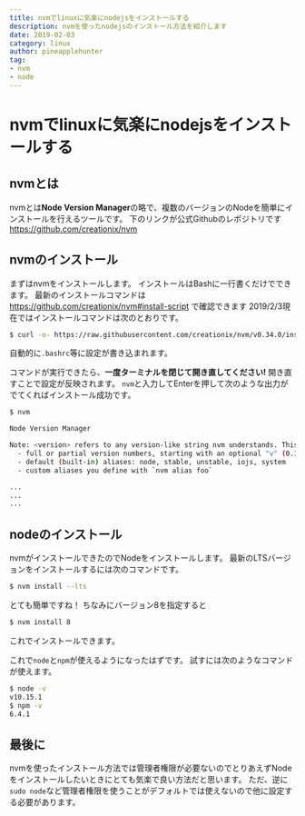 ```yaml
---
title: nvmでlinuxに気楽にnodejsをインストールする
description: nvmを使ったnodejsのインストール方法を紹介します
date: 2019-02-03
category: linux
author: pineapplehunter
tag:
- nvm
- node
---
```

# nvmでlinuxに気楽にnodejsをインストールする
## nvmとは
nvmとは**Node Version Manager**の略で、複数のバージョンのNodeを簡単にインストールを行えるツールです。
下のリンクが公式Githubのレポジトリです
https://github.com/creationix/nvm

## nvmのインストール
まずはnvmをインストールします。
インストールはBashに一行書くだけでできます。
最新のインストールコマンドは https://github.com/creationix/nvm#install-script で確認できます
2019/2/3現在ではインストールコマンドは次のとおりです。
```bash
$ curl -o- https://raw.githubusercontent.com/creationix/nvm/v0.34.0/install.sh | bash
```
自動的に`.bashrc`等に設定が書き込まれます。

コマンドが実行できたら、**一度ターミナルを閉じて開き直してください!**
開き直すことで設定が反映されます。
`nvm`と入力してEnterを押して次のような出力がでてくればインストール成功です。

```bash
$ nvm

Node Version Manager

Note: <version> refers to any version-like string nvm understands. This includes:
  - full or partial version numbers, starting with an optional "v" (0.10, v0.1.2, v1)
  - default (built-in) aliases: node, stable, unstable, iojs, system
  - custom aliases you define with `nvm alias foo`

...
...
...
```

## nodeのインストール
nvmがインストールできたのでNodeをインストールします。
最新のLTSバージョンをインストールするには次のコマンドです。
```bash
$ nvm install --lts
```
とても簡単ですね！
ちなみにバージョン8を指定すると
```bash
$ nvm install 8
```
これでインストールできます。

これで`node`と`npm`が使えるようになったはずです。
試すには次のようなコマンドが使えます。
```bash
$ node -v
v10.15.1
$ npm -v
6.4.1
```

## 最後に
nvmを使ったインストール方法では管理者権限が必要ないのでとりあえずNodeをインストールしたいときにとても気楽で良い方法だと思います。
ただ、逆に`sudo node`など管理者権限を使うことがデフォルトでは使えないので他に設定する必要があります。
